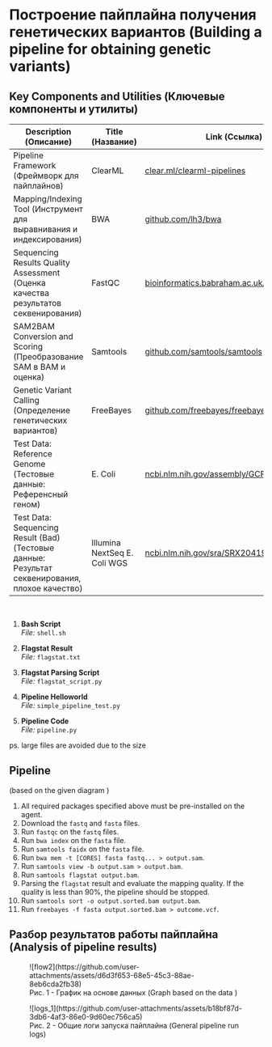 # Построение пайплайна получения генетических вариантов (Building a pipeline for obtaining genetic variants)

## Key Components and Utilities (Ключевые компоненты и утилиты)

| Description (Описание) | Title (Название) | Link (Ссылка) 
|---|---|---|
| Pipeline Framework (Фреймворк для пайплайнов) | ClearML | [clear.ml/clearml-pipelines](https://clear.ml/clearml-pipelines/) 
| Mapping/Indexing Tool (Инструмент для выравнивания и индексирования) | BWA | [github.com/lh3/bwa](https://github.com/lh3/bwa) 
| Sequencing Results Quality Assessment (Оценка качества результатов секвенирования) | FastQC | [bioinformatics.babraham.ac.uk/projects/fastqc](https://www.bioinformatics.babraham.ac.uk/projects/fastqc/) 
| SAM2BAM Conversion and Scoring (Преобразование SAM в BAM и оценка) | Samtools | [github.com/samtools/samtools](https://github.com/samtools/samtools) 
| Genetic Variant Calling (Определение генетических вариантов) | FreeBayes | [github.com/freebayes/freebayes](https://github.com/freebayes/freebayes) 
| Test Data: Reference Genome (Тестовые данные: Референсный геном) | E. Coli | [ncbi.nlm.nih.gov/assembly/GCF_000005845.2](https://www.ncbi.nlm.nih.gov/assembly/GCF_000005845.2/) 
| Test Data: Sequencing Result (Bad) (Тестовые данные: Результат секвенирования, плохое качество) | Illumina NextSeq E. Coli WGS | [ncbi.nlm.nih.gov/sra/SRX20419571](https://www.ncbi.nlm.nih.gov/sra/SRX20419571[accn])

<br>

1. **Bash Script**  
   _File:_ `shell.sh`

2. **Flagstat Result**  
   _File:_ `flagstat.txt`

3. **Flagstat Parsing Script**  
   _File:_ `flagstat_script.py`

4. **Pipeline Helloworld**  
   _File:_ `simple_pipeline_test.py`

5. **Pipeline Code**  
   _File:_ `pipeline.py`

ps. large files are avoided due to the size 

## Pipeline
(based on the given diagram )

1. All required packages specified above must be pre-installed on the agent.
2. Download the `fastq` and `fasta` files.
3. Run `fastqc` on the `fastq` files.
4. Run `bwa index` on the `fasta` file.
5. Run `samtools faidx` on the `fasta` file.
6. Run `bwa mem -t [CORES] fasta fastq... > output.sam`.
7. Run `samtools view -b output.sam > output.bam`.
8. Run `samtools flagstat output.bam`.
9. Parsing the `flagstat` result and evaluate the mapping quality. If the quality is less than 90%, the pipeline should be stopped.
10. Run `samtools sort -o output.sorted.bam output.bam`.
11. Run `freebayes -f fasta output.sorted.bam > outcome.vcf`.


## Разбор результатов работы пайплайна (Analysis of pipeline results)
<figure>
![flow2](https://github.com/user-attachments/assets/d6d3f653-68e5-45c3-88ae-8eb6cda2fb38)
  <figcaption> Рис. 1 - График на основе данных (Graph based on the data ) </figcaption>
</figure>

<figure>
![logs_1](https://github.com/user-attachments/assets/b18bf87d-3db6-4af3-86e0-9d60ec756ca5)
  <figcaption> Рис. 2 - Общие логи запуска пайплайна (General pipeline run logs) </figcaption>
</figure>


